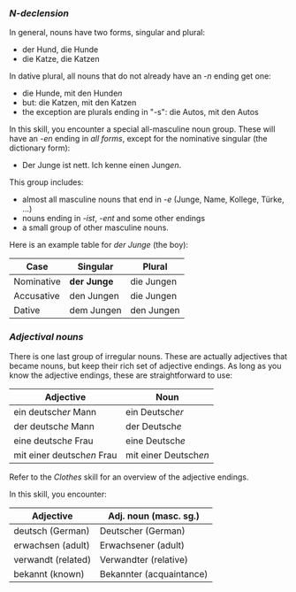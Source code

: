 ### _N-declension_

In general, nouns have two forms, singular and plural:

- der Hund, die Hunde
- die Katze, die Katzen

In dative plural, all nouns that do not already have an _-n_ ending get one:

- die Hunde, mit den Hunde*n*
- but: die Katzen, mit den Katzen
- the exception are plurals ending in "-s": die Autos, mit den Autos

In this skill, you encounter a special all-masculine noun group. These will have an _-en_ ending in _all forms_, except for the nominative singular (the dictionary form):

- Der Junge ist nett. Ich kenne einen Jung*en*.

This group includes:

- almost all masculine nouns that end in _-e_ (Junge, Name, Kollege, Türke, …)
- nouns ending in _-ist_, _-ent_ and some other endings
- a small group of other masculine nouns.

Here is an example table for _der Junge_ (the boy):

| Case       | Singular      | Plural     |
| ---------- | ------------- | ---------- |
| Nominative | **der Junge** | die Jungen |
| Accusative | den Jungen    | die Jungen |
| Dative     | dem Jungen    | den Jungen |

### _Adjectival nouns_

There is one last group of irregular nouns. These are actually adjectives that became nouns, but keep their rich set of adjective endings. As long as you know the adjective endings, these are straightforward to use:

| Adjective                  | Noun                  |
| -------------------------- | --------------------- |
| ein deutsch*er* Mann       | ein Deutsch*er*       |
| der deutsch*e* Mann        | der Deutsch*e*        |
| eine deutsch*e* Frau       | eine Deutsch*e*       |
| mit einer deutsch*en* Frau | mit einer Deutsch*en* |

Refer to the _Clothes_ skill for an overview of the adjective endings.

In this skill, you encounter:

| Adjective          | Adj. noun (masc. sg.)    |
| ------------------ | ------------------------ |
| deutsch (German)   | Deutscher (German)       |
| erwachsen (adult)  | Erwachsener (adult)      |
| verwandt (related) | Verwandter (relative)    |
| bekannt (known)    | Bekannter (acquaintance) |
